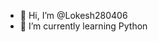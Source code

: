 - 👋 Hi, I’m @Lokesh280406
- 🌱 I’m currently learning Python
<!---
Lokesh280406/Lokesh280406 is a ✨ special ✨ repository because its `README.md` (this file) appears on your GitHub profile.
You can click the Preview link to take a look at your changes.
--->

